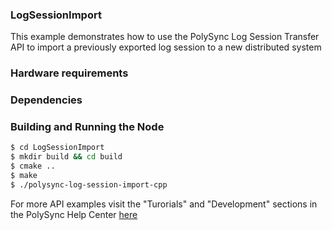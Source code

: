 ### LogSessionImport
This example demonstrates how to use the PolySync Log Session Transfer API to import a previously exported log session to a new distributed system

### Hardware requirements

### Dependencies

### Building and Running the Node
```bash
$ cd LogSessionImport 
$ mkdir build && cd build
$ cmake ..
$ make
$ ./polysync-log-session-import-cpp
```

For more API examples visit the "Turorials" and "Development" sections in the PolySync Help Center [here](https://help.polysync.io/articles/)